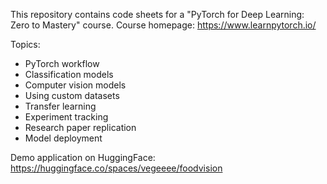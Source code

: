 This repository contains code sheets for a "PyTorch for Deep Learning: Zero to Mastery" course. 
Course homepage: https://www.learnpytorch.io/

Topics:
* PyTorch workflow
* Classification models
* Computer vision models
* Using custom datasets
* Transfer learning
* Experiment tracking
* Research paper replication
* Model deployment

Demo application on HuggingFace: https://huggingface.co/spaces/vegeeee/foodvision
